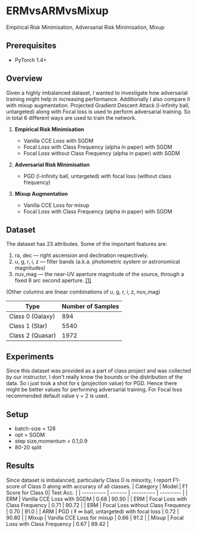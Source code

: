 # ERMvsARMvsMixup
Empirical Risk Minimisation, Adversarial Risk Minimisation, Mixup
## Prerequisites

- PyTorch 1.4+

## Overview
Given a highly imbalanced dataset, I wanted to investigate how adversarial training might help in increasing performance. Additionally I also compare it with mixup augmentation. Projected Gradient Descent Attack (l-infinity ball, untargeted) along with Focal loss is used to perform adversarial training. So in total 6 different ways are used to train the network.

1. <b>Empirical Risk Minimisation</b>
    - Vanilla CCE Loss with SGDM
    - Focal Loss with Class Frequency (alpha in paper) with SGDM
    - Focal Loss without Class Frequency (alpha in paper) with SGDM

2. <b>Adversarial Risk Minimisation</b>
    - PGD (l-infinity ball, untargeted) with focal loss (without class frequency)

3. <b>Mixup Augmentation</b>
    - Vanilla CCE Loss for mixup
    - Focal Loss with Class Frequency (alpha in paper) with SGDM

## Dataset
The dataset has 23 attributes. Some of the important features are:
1.	ra, dec — right ascension and declination respectively.
2.	u, g, r, i, z — filter bands (a.k.a. photometric system or astronomical magnitudes)
3.	nuv_mag — the near-UV aperture magnitude of the source, through a fixed 8
                       arc second aperture. <a href = "https://heasarc.nasa.gov/W3Browse/all/uit.html"> [1] </a> 
                       
(Other columns are linear combinations of u, g, r, i, z, nuv_mag) 

| Type  | Number of Samples |
| ------- | ---------- |
| Class 0 (Galaxy) | 894 |  
| Class 1 (Star) | 5540 |
| Class 2 (Quasar) | 1972 |

## Experiments
Since this dataset was provided as a part of class project and was collected by our instructor, I don't really know the bounds or the distribution of the data. So i just took a shot for ϵ (projection value) for PGD. Hence there might be better values for performing adversarial training. For Focal loss recommended default value γ = 2 is used.

## Setup
- batch-size = 128
- opt = SGDM
- step size,momentum = 0.1,0.9
- 80-20 split

## Results
Since dataset is imbalanced, particularly Class 0 is minority, I report F1-score of Class 0 along with accuracy of all classes.
| Category | Model   | F1 Score for Class 0| Test Acc.  |
| ---------- | ------- | ---------- | ---------  |
| ERM | Vanilla CCE Loss with SGDM | 0.68 | 90.90 |
| ERM | Focal Loss with Class Frequency | 0.71 | 90.72 |
| ERM | Focal Loss without Class Frequency | 0.70 | 91.0 |
| ARM | PGD ( ℓ ∞ ball, untargeted) with focal loss | 0.72 | 90.80 |
| Mixup | Vanilla CCE Loss for mixup | 0.66 | 91.2 |
| Mixup | Focal Loss with Class Frequency | 0.67 | 89.42 |
